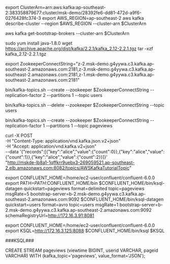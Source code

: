 export ClusterArn=arn:aws:kafka:ap-southeast-2:383358879677:cluster/msk-demo/28392fe6-dd81-472d-a9f6-0276428fc374-3
export AWS_REGION=ap-southeast-2
aws kafka describe-cluster --region $AWS_REGION --cluster-arn $ClusterArn


aws kafka get-bootstrap-brokers --cluster-arn $ClusterArn

sudo yum install java-1.8.0
wget https://archive.apache.org/dist/kafka/2.2.1/kafka_2.12-2.2.1.tgz
tar -xzf kafka_2.12-2.2.1.tgz


export ZookeeperConnectString="z-2.msk-demo.g4yywa.c3.kafka.ap-southeast-2.amazonaws.com:2181,z-3.msk-demo.g4yywa.c3.kafka.ap-southeast-2.amazonaws.com:2181,z-1.msk-demo.g4yywa.c3.kafka.ap-southeast-2.amazonaws.com:2181"

bin/kafka-topics.sh --create --zookeeper $ZookeeperConnectString --replication-factor 2 --partitions 1 --topic users

bin/kafka-topics.sh --delete --zookeeper $ZookeeperConnectString --topic users

bin/kafka-topics.sh --create --zookeeper $ZookeeperConnectString --replication-factor 1 --partitions 1 --topic pageviews

curl -X POST \
     -H "Content-Type: application/vnd.kafka.json.v2+json" \
     -H "Accept: application/vnd.kafka.v2+json" \
     --data '{"records":[{"key":"alice","value":{"count":0}},{"key":"alice","value":{"count":1}},{"key":"alice","value":{"count":2}}]}' \
     "http://mskde-lb8a1-1qffkrr9uebx3-269059521.ap-southeast-2.elb.amazonaws.com:8082/topics/AWSKafkaTutorialTopic"


export CONFLUENT_HOME=/home/ec2-user/confluent/confluent-6.0.0
export PATH=$PATH:$CONFLUENT_HOME/bin
$CONFLUENT_HOME/bin/ksql-datagen quickstart=pageviews format=delimited topic=pageviews msgRate=5 bootstrap-server=b-2.msk-demo.g4yywa.c3.kafka.ap-southeast-2.amazonaws.com:9092
$CONFLUENT_HOME/bin/ksql-datagen quickstart=users format=avro topic=users msgRate=1 bootstrap-server=b-2.msk-demo.g4yywa.c3.kafka.ap-southeast-2.amazonaws.com:9092 schemaRegistryUrl=http://172.16.3.91:8081

export CONFLUENT_HOME=/home/ec2-user/confluent/confluent-6.0.0
export KSQL=http://172.16.3.125:8088
$CONFLUENT_HOME/bin/ksql $KSQL

###KSQL###

CREATE STREAM pageviews (viewtime BIGINT, userid VARCHAR, pageid VARCHAR) 
WITH (kafka_topic='pageviews', value_format='JSON');

